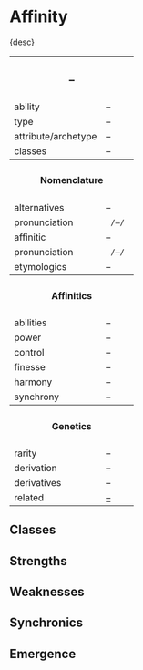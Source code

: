 # Affinity

{desc}


<table>
  <tr>
    <th colspan="2"> <h3> – </h3> </th>
  </tr>
  <tr>
    <td> ability </td>
    <td> – </td>
  </tr>
  <tr>
    <td> type </td>
    <td> – </td>
  </tr>
  <tr>
    <td> attribute/archetype </td>
    <td> – </td>
  </tr>
  <tr>
    <td> classes </td>
    <td> – </td>
  </tr>
  <tr>
    <th colspan="2"> <h4> Nomenclature </h4> </th>
  </tr>
  <tr>
    <td> alternatives </td>
    <td> – </td>
  </tr>
  <tr>
    <td> pronunciation </td>
    <td> <code> /–/ </code> </td>
  </tr>
  <tr>
    <td> affinitic </td>
    <td> – </td>
  </tr>
  <tr>
    <td> pronunciation </td>
    <td> <code> /–/ </code> </td>
  </tr>
  <tr>
    <td> etymologics </td>
    <td> – </td>
  </tr>
  <tr>
    <th colspan="2"> <h4> Affinitics </h4> </th>
  </tr>
  <tr>
    <td> abilities </td>
    <td> – </td>
  </tr>
  <tr>
    <td> power </td>
    <td> – </td>
  </tr>
  <tr>
    <td> control </td>
    <td> – </td>
  </tr>
  <tr>
    <td> finesse </td>
    <td> – </td>
  </tr>
  <tr>
    <td> harmony </td>
    <td> – </td>
  </tr>
  <tr>
    <td> synchrony </td>
    <td> – </td>
  </tr>
  <tr>
    <th colspan="2"> <h4> Genetics </h4> </th>
  </tr>
  <tr>
    <td> rarity </td>
    <td> – </td>
  </tr>
  <tr>
    <td> derivation </td>
    <td> – </td>
  </tr>
  <tr>
    <td> derivatives </td>
    <td> – </td>
  </tr>
  <tr>
    <td> related </td>
    <td> <a href="–"> – </a> </td>
  </tr>
</table>


## Classes


## Strengths


## Weaknesses


## Synchronics


## Emergence
